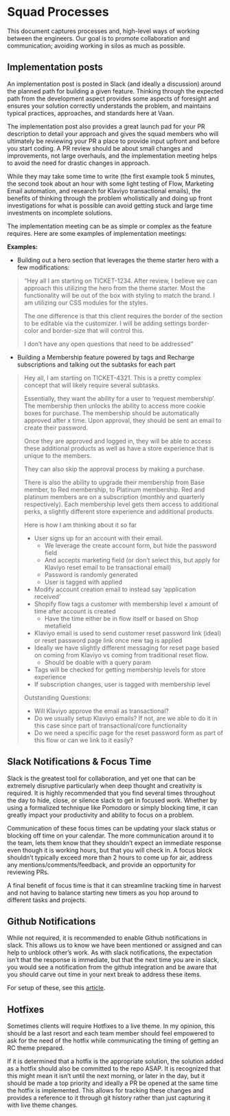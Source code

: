 # Squad Processes

This document captures processes and, high-level ways of working between the engineers. Our goal is to promote collaboration and communication; avoiding working in silos as much as possible.

## Implementation posts

An implementation post is posted in Slack (and ideally a discussion) around the planned path for building a given feature. Thinking through the expected path from the development aspect provides some aspects of foresight and ensures your solution correctly understands the problem, and maintains typical practices, approaches, and standards here at Vaan.

The implementation post also provides a great launch pad for your PR description to detail your approach and gives the squad members who will ultimately be reviewing your PR a place to provide input upfront and before you start coding. A PR review should be about small changes and improvements, not large overhauls, and the implementation meeting helps to avoid the need for drastic changes in approach.

While they may take some time to write (the first example took 5 minutes, the second took about an hour with some light testing of Flow, Marketing Email automation, and research for Klaviyo transactional emails), the benefits of thinking through the problem wholistically and doing up front investigations for what is possible can avoid getting stuck and large time investments on incomplete solutions.

The implementation meeting can be as simple or complex as the feature requires. Here are some examples of implementation meetings:

**Examples:**

- Building out a hero section that leverages the theme starter hero with a few modifications:

> “Hey all I am starting on TICKET-1234. After review, I believe we can approach this utilizing the hero from the theme starter. Most the functionality will be out of the box with styling to match the brand. I am utilizing our CSS modules for the styles.
>
> The one difference is that this client requires the border of the section to be editable via the customizer. I will be adding settings border-color and border-size that will control this.
>
> I don’t have any open questions that need to be addressed”

- Building a Membership feature powered by tags and Recharge subscriptions and talking out the subtasks for each part

> Hey all, I am starting on TICKET-4321. This is a pretty complex concept that will likely require several subtasks.
>
> Essentially, they want the ability for a user to ‘request membership’. The membership then unlocks the ability to access more cookie boxes for purchase. The membership should be automatically approved after x time. Upon approval, they should be sent an email to create their password.
>
> Once they are approved and logged in, they will be able to access these additional products as well as have a store experience that is unique to the members.
>
> They can also skip the approval process by making a purchase.
>
> There is also the ability to upgrade their membership from Base member, to Red membership, to Platinum membership. Red and platinum members are on a subscription (monthly and quarterly respectively). Each membership level gets them access to additional perks, a slightly different store experience and additional products.
>
> Here is how I am thinking about it so far
>
> - User signs up for an account with their email.
>   - We leverage the create account form, but hide the password field
>   - And accepts marketing field (or don’t select this, but apply for Klaviyo reset email to be transactional email)
>   - Password is randomly generated
>   - User is tagged with applied
> - Modify account creation email to instead say ‘application received’
> - Shopify flow tags a customer with membership level x amount of time after account is created
>   - Have the time either be in flow itself or based on Shop metafield
> - Klaviyo email is used to send customer reset password link (ideal) or reset password page link once new tag is applied
> - Ideally we have slightly different messaging for reset page based on coming from Klaviyo vs coming from traditional reset flow.
>   - Should be doable with a query param
> - Tags will be checked for getting membership levels for store experience
> - If subscription changes, user is tagged with membership level
>
> Outstanding Questions:
>
> - Will Klaviyo approve the email as transactional?
> - Do we usually setup Klaviyo emails? If not, are we able to do it in this case since part of transactional/core functionality
> - Do we need a specific page for the reset password form as part of this flow or can we link to it easily?

## Slack Notifications & Focus Time

Slack is the greatest tool for collaboration, and yet one that can be extremely disruptive particularly when deep thought and creativity is required. It is highly recommended that you find several times throughout the day to hide, close, or silence slack to get in focused work. Whether by using a formalized technique like Pomodoro or simply blocking time, it can greatly impact your productivity and ability to focus on a problem.

Communication of these focus times can be updating your slack status or blocking off time on your calendar. The more communication around it to the team, lets them know that they shouldn’t expect an immediate response even though it is working hours, but that you will check in. A focus block shouldn’t typically exceed more than 2 hours to come up for air, address any mentions/comments/feedback, and provide an opportunity for reviewing PRs.

A final benefit of focus time is that it can streamline tracking time in harvest and not having to balance starting new timers as you hop around to different tasks and projects.

## Github Notifications

While not required, it is recommended to enable Github notifications in slack. This allows us to know we have been mentioned or assigned and can help to unblock other’s work. As with slack notifications, the expectation isn’t that the response is immediate, but that the next time you are in slack, you would see a notification from the github integration and be aware that you should carve out time in your next break to address these items.

For setup of these, see this
[article](https://rasim.pro/blog/personal-slack-github-notifications-for-pull-requests-reviewers-how-to-set-up/).

## Hotfixes

Sometimes clients will require Hotfixes to a live theme. In my opinion, this should be a last resort and each team member should feel empowered to ask for the need of the hotfix while communicating the timing of getting an RC theme prepared.

If it is determined that a hotfix is the appropriate solution, the solution added as a hotfix should also be committed to the repo ASAP. It is recognized that this might mean it isn’t until the next morning, or later in the day, but it should be made a top priority and ideally a PR be opened at the same time the hotfix is implemented. This allows for tracking these changes and provides a reference to it through git history rather than just capturing it with live theme changes.
